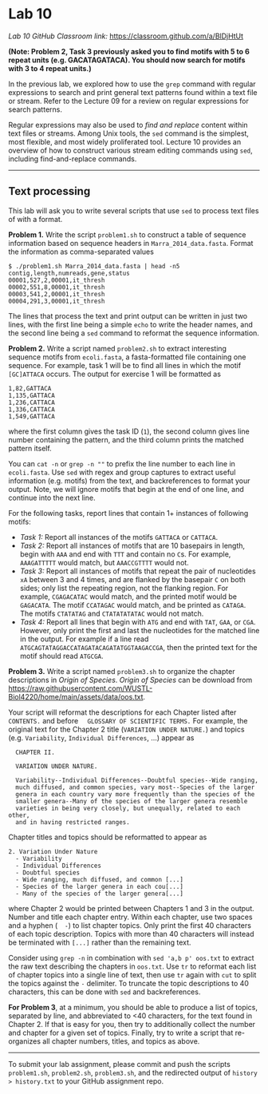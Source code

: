 # Lab 10

*Lab 10 GitHub Classroom link:* https://classroom.github.com/a/BlDjHtUt

**(Note: Problem 2, Task 3 previously asked you to find motifs with 5 to 6 repeat units (e.g. GACATAGATACA). You should now search for motifs with 3 to 4 repeat units.)**

In the previous lab, we explored how to use the `grep` command with regular expressions to search and print general text patterns found within a text file or stream. Refer to the Lecture 09 for a review on regular expressions for search patterns.

Regular expressions may also be used to *find and replace* content within text files or streams. Among Unix tools, the `sed` command is the simplest, most flexible, and most widely proliferated tool. Lecture 10 provides an overview of how to construct various stream editing commands using `sed`, including find-and-replace commands.

---

## Text processing

This lab will ask you to write several scripts that use `sed` to process text files of with a format.

**Problem 1.** Write the script `problem1.sh` to construct a table of sequence information based on sequence headers in `Marra_2014_data.fasta`. Format the information as comma-separated values
```
$ ./problem1.sh Marra_2014_data.fasta | head -n5
contig,length,numreads,gene,status
00001,527,2,00001,it_thresh
00002,551,8,00001,it_thresh
00003,541,2,00001,it_thresh
00004,291,3,00001,it_thresh
```

The lines that process the text and print output can be written in just two lines, with the first line being a simple `echo` to write the header names, and the second line being a `sed` command to reformat the sequence information.

**Problem 2.** Write a script named `problem2.sh` to extract interesting sequence motifs from `ecoli.fasta`, a fasta-formatted file containing one sequence. For example, task 1 will be to find all lines in which the motif `[GC]ATTACA` occurs. The output for exercise 1 will be formatted as
```
1,82,GATTACA
1,135,GATTACA
1,236,CATTACA
1,336,CATTACA
1,549,GATTACA
```
where the first column gives the task ID (`1`), the second column gives line number containing the pattern, and the third column prints the matched pattern itself.

You can `cat -n` or `grep -n ""` to prefix the line number to each line in `ecoli.fasta`. Use `sed` with regex and group captures to extract useful information (e.g. motifs) from the text, and backreferences to format your output. Note, we will ignore motifs that begin at the end of one line, and continue into the next line.

For the following tasks, report lines that contain 1+ instances of following motifs:

- *Task 1:* Report all instances of the motifs `GATTACA` or `CATTACA`.
- *Task 2:* Report all instances of motifs that are 10 basepairs in length, begin with `AAA` and end with `TTT` and contain no `C`s. For example, `AAAGATTTTT` would match, but `AAACCGTTTT` would not.
- *Task 3:* Report all instances of motifs that repeat the pair of nucleotides `xA` between 3 and 4 times, and are flanked by the basepair `C` on both sides; only list the repeating region, not the flanking region. For example, `CGAGACATAC` would match, and the printed motif would be `GAGACATA`. The motif `CCATAGAC` would match, and be printed as `CATAGA`. The motifs `CTATATAG` and `CTATATATATAC` would not match.
- *Task 4:* Report all lines that begin with `ATG` and end with `TAT`, `GAA`, or `CGA`. However, only print the first and last the nucleotides for the matched line in the output. For example if a line read `ATGCAGTATAGGACCATAGATACAGATATGGTAAGACCGA`, then the printed text for the motif should read `ATGCGA`.

**Problem 3.** Write a script named `problem3.sh` to organize the chapter descriptions in *Origin of Species*. *Origin of Species* can be download from https://raw.githubusercontent.com/WUSTL-Biol4220/home/main/assets/data/oos.txt.

Your script will reformat the descriptions for each Chapter listed after `CONTENTS.` and before `  GLOSSARY OF SCIENTIFIC TERMS.` For example, the original text for the Chapter 2 title (`VARIATION UNDER NATURE.`) and topics (e.g. `Variability`, `Individual Differences`, ...) appear as
```
  CHAPTER II.

  VARIATION UNDER NATURE.

  Variability--Individual Differences--Doubtful species--Wide ranging,
  much diffused, and common species, vary most--Species of the larger
  genera in each country vary more frequently than the species of the
  smaller genera--Many of the species of the larger genera resemble
  varieties in being very closely, but unequally, related to each other,
  and in having restricted ranges.
```
Chapter titles and topics should be reformatted to appear as
```
2. Variation Under Nature
  - Variability
  - Individual Differences
  - Doubtful species
  - Wide ranging, much diffused, and common [...]
  - Species of the larger genera in each cou[...]
  - Many of the species of the larger genera[...]
```
where Chapter 2 would be printed between Chapters 1 and 3 in the output. Number and title each chapter entry. Within each chapter, use two spaces and a hyphen (`  -`) to list chapter topics. Only print the first 40 characters of each topic description. Topics with more than 40 characters will instead be terminated with `[...]` rather than the remaining text.

Consider using `grep -n` in combination with `sed 'a,b p' oos.txt` to extract the raw text describing the chapters in `oos.txt`. Use `tr` to reformat each list of chapter topics into a single line of text, then use `tr` again with `cut` to split the topics against the `-` delimiter. To truncate the topic descriptions to 40 characters, this can be done with `sed` and backreferences.


**For Problem 3**, at a minimum, you should be able to produce a list of topics, separated by line, and abbreviated to <40 characters, for the text found in Chapter 2. If that is easy for you, then try to additionally collect the number and chapter for a given set of topics. Finally, try to write a script that re-organizes all chapter numbers, titles, and topics as above.


---

To submit your lab assignment, please commit and push the scripts `problem1.sh`, `problem2.sh`, `problem3.sh`, and the redirected output of `history > history.txt` to your GitHub assignment repo.
